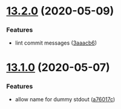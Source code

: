 # [13.2.0](https://github.com/ndabAP/vue-command/compare/v13.1.0...v13.2.0) (2020-05-09)


### Features

* lint commit messages ([3aaacb6](https://github.com/ndabAP/vue-command/commit/3aaacb627621e4ebde0a9e2d8de231f5faf480d9))

# [13.1.0](https://github.com/ndabAP/vue-command/compare/v13.0.6...v13.1.0) (2020-05-07)


### Features

* allow name for dummy stdout ([a76017c](https://github.com/ndabAP/vue-command/commit/a76017c8699989d693d2b6b203714357ede580f2))

